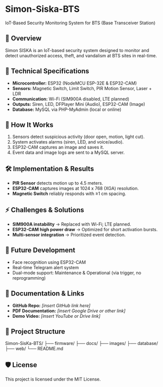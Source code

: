 # Simon-Siska-BTS
IoT-Based Security Monitoring System for BTS (Base Transceiver Station)

## 📌 Overview
Simon SISKA is an IoT-based security system designed to monitor and detect unauthorized access, theft, and vandalism at BTS sites in real-time.

## 🔧 Technical Specifications
- **Microcontroller:** ESP32 (NodeMCU ESP-32E & ESP32-CAM)
- **Sensors:** Magnetic Switch, Limit Switch, PIR Motion Sensor, Laser + LDR
- **Communication:** Wi-Fi (SIM900A disabled, LTE planned)
- **Outputs:** Siren, LED, DFPlayer Mini (Audio), ESP32-CAM (Image)
- **Database:** MySQL via PHP-MyAdmin (local or online)

## 🚀 How It Works
1. Sensors detect suspicious activity (door open, motion, light cut).
2. System activates alarms (siren, LED, and voice/audio).
3. ESP32-CAM captures an image and saves it.
4. Event data and image logs are sent to a MySQL server.

## 🛠️ Implementation & Results
- **PIR Sensor** detects motion up to 4.5 meters.
- **ESP32-CAM** captures images at 1024 x 768 (XGA) resolution.
- **Magnetic Switch** reliably responds with ≥1 cm spacing.

## ⚡ Challenges & Solutions
- **SIM900A instability** → Replaced with Wi-Fi; LTE planned.
- **ESP32-CAM high power draw** → Optimized for short activation bursts.
- **Multi-sensor integration** → Prioritized event detection.

## 🔮 Future Development
- Face recognition using ESP32-CAM
- Real-time Telegram alert system
- Dual-mode support: Maintenance & Operational (via trigger, no reprogramming)

## 📎 Documentation & Links
- **GitHub Repo:** _[insert GitHub link here]_
- **PDF Documentation:** _[insert Google Drive or other link]_
- **Demo Video:** _[insert YouTube or Drive link]_

## 📂 Project Structure
Simon-SisKa-BTS/
├── firmware/
├── docs/
├── images/
├── database/
├── web/
└── README.md


## 🛡️ License
This project is licensed under the MIT License.

